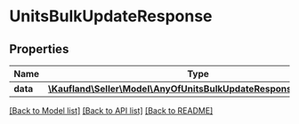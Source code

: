 # UnitsBulkUpdateResponse

## Properties
Name | Type | Description | Notes
------------ | ------------- | ------------- | -------------
**data** | [**\Kaufland\Seller\Model\AnyOfUnitsBulkUpdateResponseDataItems[]**](.md) |  | 

[[Back to Model list]](../../README.md#documentation-for-models) [[Back to API list]](../../README.md#documentation-for-api-endpoints) [[Back to README]](../../README.md)


